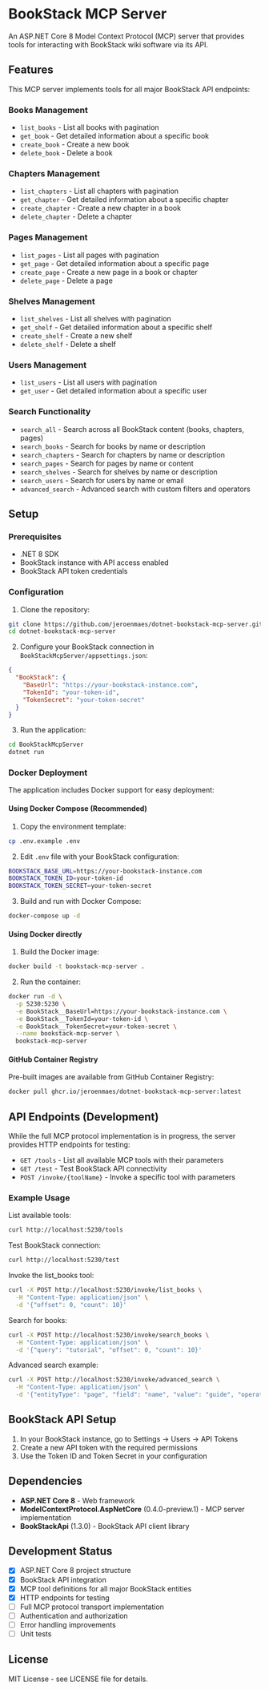 # BookStack MCP Server

An ASP.NET Core 8 Model Context Protocol (MCP) server that provides tools for interacting with BookStack wiki software via its API.

## Features

This MCP server implements tools for all major BookStack API endpoints:

### Books Management
- `list_books` - List all books with pagination
- `get_book` - Get detailed information about a specific book
- `create_book` - Create a new book
- `delete_book` - Delete a book

### Chapters Management  
- `list_chapters` - List all chapters with pagination
- `get_chapter` - Get detailed information about a specific chapter
- `create_chapter` - Create a new chapter in a book
- `delete_chapter` - Delete a chapter

### Pages Management
- `list_pages` - List all pages with pagination
- `get_page` - Get detailed information about a specific page
- `create_page` - Create a new page in a book or chapter
- `delete_page` - Delete a page

### Shelves Management
- `list_shelves` - List all shelves with pagination
- `get_shelf` - Get detailed information about a specific shelf
- `create_shelf` - Create a new shelf
- `delete_shelf` - Delete a shelf

### Users Management
- `list_users` - List all users with pagination
- `get_user` - Get detailed information about a specific user

### Search Functionality
- `search_all` - Search across all BookStack content (books, chapters, pages)
- `search_books` - Search for books by name or description
- `search_chapters` - Search for chapters by name or description  
- `search_pages` - Search for pages by name or content
- `search_shelves` - Search for shelves by name or description
- `search_users` - Search for users by name or email
- `advanced_search` - Advanced search with custom filters and operators

## Setup

### Prerequisites
- .NET 8 SDK
- BookStack instance with API access enabled
- BookStack API token credentials

### Configuration

1. Clone the repository:
```bash
git clone https://github.com/jeroenmaes/dotnet-bookstack-mcp-server.git
cd dotnet-bookstack-mcp-server
```

2. Configure your BookStack connection in `BookStackMcpServer/appsettings.json`:
```json
{
  "BookStack": {
    "BaseUrl": "https://your-bookstack-instance.com",
    "TokenId": "your-token-id",
    "TokenSecret": "your-token-secret"
  }
}
```

3. Run the application:
```bash
cd BookStackMcpServer
dotnet run
```

### Docker Deployment

The application includes Docker support for easy deployment:

#### Using Docker Compose (Recommended)

1. Copy the environment template:
```bash
cp .env.example .env
```

2. Edit `.env` file with your BookStack configuration:
```bash
BOOKSTACK_BASE_URL=https://your-bookstack-instance.com
BOOKSTACK_TOKEN_ID=your-token-id
BOOKSTACK_TOKEN_SECRET=your-token-secret
```

3. Build and run with Docker Compose:
```bash
docker-compose up -d
```

#### Using Docker directly

1. Build the Docker image:
```bash
docker build -t bookstack-mcp-server .
```

2. Run the container:
```bash
docker run -d \
  -p 5230:5230 \
  -e BookStack__BaseUrl=https://your-bookstack-instance.com \
  -e BookStack__TokenId=your-token-id \
  -e BookStack__TokenSecret=your-token-secret \
  --name bookstack-mcp-server \
  bookstack-mcp-server
```

#### GitHub Container Registry

Pre-built images are available from GitHub Container Registry:

```bash
docker pull ghcr.io/jeroenmaes/dotnet-bookstack-mcp-server:latest
```

## API Endpoints (Development)

While the full MCP protocol implementation is in progress, the server provides HTTP endpoints for testing:

- `GET /tools` - List all available MCP tools with their parameters
- `GET /test` - Test BookStack API connectivity
- `POST /invoke/{toolName}` - Invoke a specific tool with parameters

### Example Usage

List available tools:
```bash
curl http://localhost:5230/tools
```

Test BookStack connection:
```bash
curl http://localhost:5230/test
```

Invoke the list_books tool:
```bash
curl -X POST http://localhost:5230/invoke/list_books \
  -H "Content-Type: application/json" \
  -d '{"offset": 0, "count": 10}'
```

Search for books:
```bash
curl -X POST http://localhost:5230/invoke/search_books \
  -H "Content-Type: application/json" \
  -d '{"query": "tutorial", "offset": 0, "count": 10}'
```

Advanced search example:
```bash
curl -X POST http://localhost:5230/invoke/advanced_search \
  -H "Content-Type: application/json" \
  -d '{"entityType": "page", "field": "name", "value": "guide", "operatorType": "Like"}'
```

## BookStack API Setup

1. In your BookStack instance, go to Settings → Users → API Tokens
2. Create a new API token with the required permissions
3. Use the Token ID and Token Secret in your configuration

## Dependencies

- **ASP.NET Core 8** - Web framework
- **ModelContextProtocol.AspNetCore** (0.4.0-preview.1) - MCP server implementation
- **BookStackApi** (1.3.0) - BookStack API client library

## Development Status

- [x] ASP.NET Core 8 project structure
- [x] BookStack API integration
- [x] MCP tool definitions for all major BookStack entities
- [x] HTTP endpoints for testing
- [ ] Full MCP protocol transport implementation
- [ ] Authentication and authorization
- [ ] Error handling improvements
- [ ] Unit tests

## License

MIT License - see LICENSE file for details.